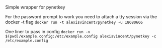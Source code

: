 Simple wrapper for pynetkey

For the password prompt to work you need to attach a tty session via the docker -t flag
```docker run -t alexisvincent/pynetkey -u 18680666```

One liner to pass in config
```docker run -v $(pwd)/example.config:/etc/example.config alexisvincent/pynetkey -c /etc/example.config```